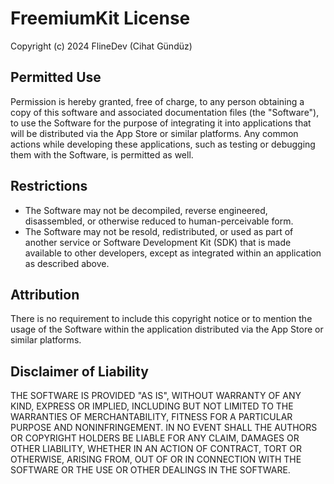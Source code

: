 # FreemiumKit License

Copyright (c) 2024 FlineDev (Cihat Gündüz)


## Permitted Use

Permission is hereby granted, free of charge, to any person obtaining a copy
of this software and associated documentation files (the "Software"), to use
the Software for the purpose of integrating it into applications that will be
distributed via the App Store or similar platforms. Any common actions while
developing these applications, such as testing or debugging them with the
Software, is permitted as well.


## Restrictions

- The Software may not be decompiled, reverse engineered, disassembled, or
otherwise reduced to human-perceivable form.
- The Software may not be resold, redistributed, or used as part of another service
or Software Development Kit (SDK) that is made available to other developers,
except as integrated within an application as described above.


## Attribution

There is no requirement to include this copyright notice or to mention the usage of
the Software within the application distributed via the App Store or similar platforms.


## Disclaimer of Liability

THE SOFTWARE IS PROVIDED "AS IS", WITHOUT WARRANTY OF ANY KIND, EXPRESS OR
IMPLIED, INCLUDING BUT NOT LIMITED TO THE WARRANTIES OF MERCHANTABILITY,
FITNESS FOR A PARTICULAR PURPOSE AND NONINFRINGEMENT. IN NO EVENT SHALL THE
AUTHORS OR COPYRIGHT HOLDERS BE LIABLE FOR ANY CLAIM, DAMAGES OR OTHER
LIABILITY, WHETHER IN AN ACTION OF CONTRACT, TORT OR OTHERWISE, ARISING FROM,
OUT OF OR IN CONNECTION WITH THE SOFTWARE OR THE USE OR OTHER DEALINGS IN THE
SOFTWARE.
